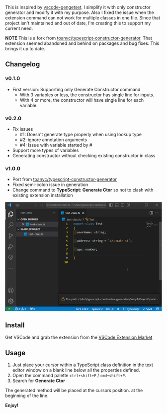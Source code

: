 This is inspired by [vscode-gengetset](https://github.com/cybertim/vscode-gengetset). I simplify it with only constructor generator and modify it with my purpose. Also I fixed the issue when the extension command can not work for multiple classes in one file. Since that project isn't maintained and out of date, I'm creating this to support my current need.

**NOTE** This is a fork from [toanvc/typescript-constructor-generator](https://github.com/toanvc/typescript-constructor-generator). That extension seemed abandoned and behind on packages and bug fixes. This brings it up to date.

## Changelog

### v0.1.0

- First version: Supporting only Generate Constructor command.
  - With 3 variables or less, the constructor has single line for inputs.
  - With 4 or more, the constructor will have single line for each variable.


### v0.2.0

- Fix issues
  - #1: Doesn't generate type properly when using lookup type
  - #2: ignore annotation arguments
  - #4: Issue with variable started by #
- Support more types of variables
- Generating constructor without checking existing constructor in class

### v1.0.0

- Port from [toanvc/typescript-constructor-generator](https://github.com/toanvc/typescript-constructor-generator)
- Fixed semi-colon issue in generation
- Change command to **TypeScript: Generate Ctor** so not to clash with existing extension installation


![constructor](https://github.com/d1820/typescript-constructor-generator/blob/main/newdemo.gif?raw=true)

## Install

Get VSCode and grab the extension from the [VSCode Extension Market](https://marketplace.visualstudio.com/items?itemName=DanTurco.danturco-typescript-generate-ctor)

## Usage

1. Just place your cursor within a TypeScript class definition in the text editor window on a blank line below all the properties defined.
2. Open the command palette `ctrl+shift+P` / `cmd+shift+P`.
3. Search for **Generate Ctor**


The generated method will be placed at the cursors position. at the beginning of the line.

**Enjoy!**
